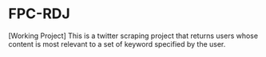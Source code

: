 # FPC-RDJ

[Working Project] This is a twitter scraping project that returns users whose content is most relevant to a set of keyword specified by the user.
